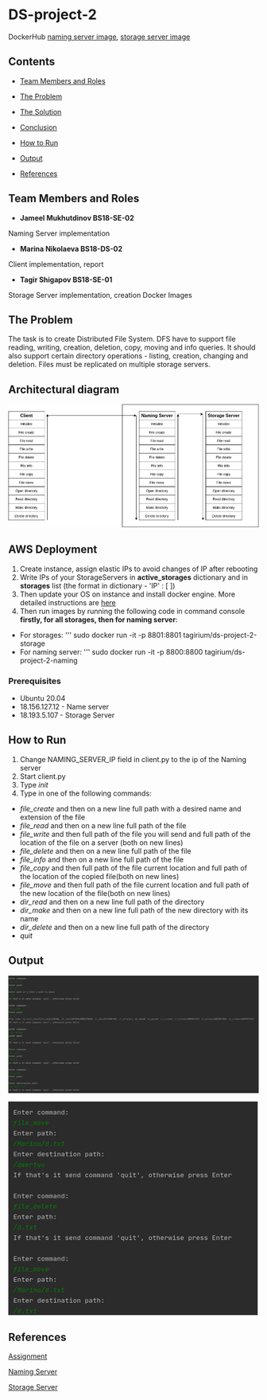 # DS-project-2

DockerHub [naming server image](https://hub.docker.com/repository/docker/tagirium/ds-project-2-naming), [storage server image](https://hub.docker.com/repository/docker/tagirium/ds-project-2-storage)

## Contents

* [Team Members and Roles](#team-members-and-roles)

* [The Problem](#the-problem)

* [The Solution](#the-solution)

* [Conclusion](#conclusion)

* [How to Run](#how-to-run)

* [Output](#output)

* [References](#references)

## Team Members and Roles

* **Jameel Mukhutdinov BS18-SE-02**

Naming Server implementation

* **Marina Nikolaeva BS18-DS-02**

Client implementation, report

* **Tagir Shigapov BS18-SE-01**

Storage Server implementation, creation Docker Images


## The Problem

The task is to create Distributed File System. DFS have to support file reading, writing, creation, deletion, copy, moving and info queries. It should also support certain directory operations - listing, creation, changing and deletion. Files must be replicated on multiple storage servers.

## Architectural diagram

![diagram](https://github.com/tagirium/DS-project-2/blob/main/diagram.png)

## AWS Deployment
1. Create instance, assign elastic IPs to avoid changes of IP after rebooting
2. Write IPs of your StorageServers in **active_storages** dictionary and in **storages** list (the format in dictionary - 'IP' : [ ]) 
3. Then update your OS on instance and install docker engine. More detailed instructions are [here](https://docs.docker.com/engine/install/ubuntu/)
4. Then run images by running the following code in command console **firstly, for all storages, then for naming server**:
* For storages: ''' sudo docker run -it -p 8801:8801 tagirium/ds-project-2-storage
* For naming server: ''' sudo docker run -it -p 8800:8800 tagirium/ds-project-2-naming

### Prerequisites
* Ubuntu 20.04
* 18.156.127.12 - Name server
* 18.193.5.107 - Storage Server

## How to Run
1. Change NAMING_SERVER_IP field in client.py to the ip of the Naming server
2. Start client.py
3. Type _init_
3. Type in one of the following commands:
* _file_create_ and then on a new line full path with a desired name and extension of the file
* _file_read_ and then on a new line full path of the file
* _file_write_ and then full path of the file you will send and full path of the location of the file on a server (both on new lines)
* _file_delete_ and then on a new line full path of the file
* _file_info_ and then on a new line full path of the file
* _file_copy_ and then full path of the file current location and full path of the location of the copied file(both on new lines)
* _file_move_ and then full path of the file current location and full path of the new location of the file(both on new lines)
* _dir_read_ and then on a new line full path of the directory
* _dir_make_ and then on a new line full path of the new directory with its name
* _dir_delete_ and then on a new line full path of the directory
* _quit_


## Output

![output1](https://github.com/tagirium/DS-project-2/blob/main/output1.png)

![output2](https://github.com/tagirium/DS-project-2/blob/main/output2.png)




## References

[Assignment](https://docs.google.com/document/d/1Is2QFO20RjxVrZMSMCxsBa-FUgGgaIJ7e_o3CeQKN6w/edit#)

[Naming Server](https://hub.docker.com/repository/docker/tagirium/ds-project-2-naming)

[Storage Server](https://hub.docker.com/repository/docker/tagirium/ds-project-2-storage)

